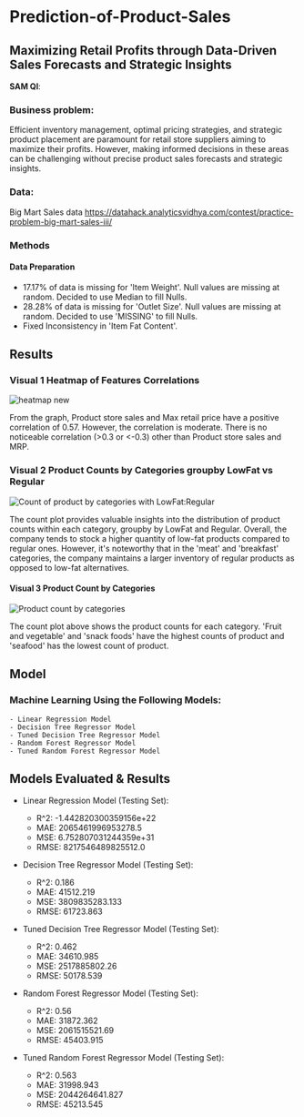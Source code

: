 # Prediction-of-Product-Sales
## Maximizing Retail Profits through Data-Driven Sales Forecasts and Strategic Insights

**SAM QI**: 

### Business problem:

Efficient inventory management, optimal pricing strategies, and strategic product placement are paramount for retail store suppliers aiming to maximize their profits. However, making informed decisions in these areas can be challenging without precise product sales forecasts and strategic insights.

### Data:
Big Mart Sales data
https://datahack.analyticsvidhya.com/contest/practice-problem-big-mart-sales-iii/


### Methods 
#### Data Preparation

- 17.17% of data is missing for 'Item Weight'. Null values are missing at random. Decided to use Median to fill Nulls.
- 28.28% of data is missing for 'Outlet Size'. Null values are missing at random. Decided to use 'MISSING' to fill Nulls.
- Fixed Inconsistency in 'Item Fat Content'.




## Results

### Visual 1 Heatmap of Features Correlations

![heatmap new](https://github.com/Qisam0322/Prediction-of-Product-Sales/assets/144630065/02ed5fb5-f0b5-46d9-80f7-cb69a06d452d)

From the graph, Product store sales and Max retail price have a positive correlation of 0.57. However, the correlation is moderate. There is no noticeable correlation (>0.3 or <-0.3) other than Product store sales and MRP.

### Visual 2 Product Counts by Categories groupby LowFat vs Regular

![Count of product by categories with LowFat:Regular](https://github.com/Qisam0322/Prediction-of-Product-Sales/assets/144630065/cc23b880-7f9a-4352-8192-013c85e6cb20)

The count plot provides valuable insights into the distribution of product counts within each category, groupby by LowFat and Regular. Overall, the company tends to stock a higher quantity of low-fat products compared to regular ones. However, it's noteworthy that in the 'meat' and 'breakfast' categories, the company maintains a larger inventory of regular products as opposed to low-fat alternatives.

#### Visual 3 Product Count by Categories

![Product count by categories](https://github.com/Qisam0322/Prediction-of-Product-Sales/assets/144630065/9c9eb747-1b64-47fc-bd21-d1a2d2d3c913)

The count plot above shows the product counts for each category. 'Fruit and vegetable' and 'snack foods' have the highest counts of product and 'seafood' has the lowest count of product.

## Model

### Machine Learning Using the Following Models:
    - Linear Regression Model
    - Decision Tree Regressor Model
    - Tuned Decision Tree Regressor Model
    - Random Forest Regressor Model
    - Tuned Random Forest Regressor Model
    
## Models Evaluated & Results

- Linear Regression Model (Testing Set):
  - R^2: -1.442820300359156e+22
  - MAE: 2065461996953278.5
  - MSE: 6.752807031244359e+31
  - RMSE: 8217546489825512.0

- Decision Tree Regressor Model (Testing Set):
  - R^2: 0.186
  - MAE: 41512.219
  - MSE: 3809835283.133
  - RMSE: 61723.863

- Tuned Decision Tree Regressor Model (Testing Set):
  - R^2: 0.462
  - MAE: 34610.985
  - MSE: 2517885802.26
  - RMSE: 50178.539

- Random Forest Regressor Model (Testing Set):
  - R^2: 0.56
  - MAE: 31872.362
  - MSE: 2061515521.69
  - RMSE: 45403.915

- Tuned Random Forest Regressor Model (Testing Set):
  - R^2: 0.563
  - MAE: 31998.943
  - MSE: 2044264641.827
  - RMSE: 45213.545
